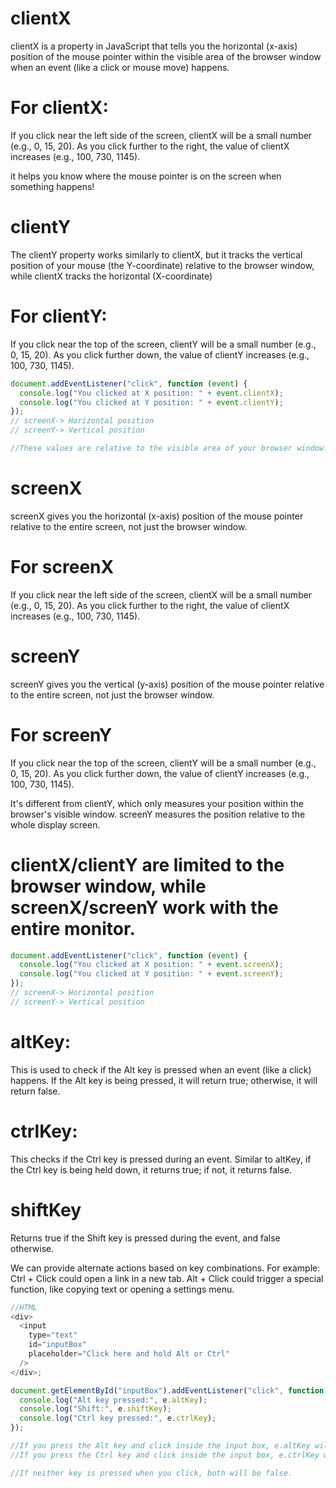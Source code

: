 # clientX

clientX is a property in JavaScript that tells you the horizontal (x-axis) position of the mouse pointer within the visible area of the browser window when an event (like a click or mouse move) happens.

# For clientX:

If you click near the left side of the screen, clientX will be a small number (e.g., 0, 15, 20).
As you click further to the right, the value of clientX increases (e.g., 100, 730, 1145).

it helps you know where the mouse pointer is on the screen when something happens!

# clientY

The clientY property works similarly to clientX, but it tracks the vertical position of your mouse (the Y-coordinate) relative to the browser window, while clientX tracks the horizontal (X-coordinate)

# For clientY:

If you click near the top of the screen, clientY will be a small number (e.g., 0, 15, 20).
As you click further down, the value of clientY increases (e.g., 100, 730, 1145).

```javascript
document.addEventListener("click", function (event) {
  console.log("You clicked at X position: " + event.clientX);
  console.log("You clicked at Y position: " + event.clientY);
});
// screenX-> Horizontal position
// screenY-> Vertical position

//These values are relative to the visible area of your browser window. So if you resize the window or scroll, the numbers will adjust based on where you clicked inside that visible window
```

# screenX

screenX gives you the horizontal (x-axis) position of the mouse pointer relative to the entire screen, not just the browser window.

# For screenX

If you click near the left side of the screen, clientX will be a small number (e.g., 0, 15, 20).
As you click further to the right, the value of clientX increases (e.g., 100, 730, 1145).

# screenY

screenY gives you the vertical (y-axis) position of the mouse pointer relative to the entire screen, not just the browser window.

# For screenY

If you click near the top of the screen, clientY will be a small number (e.g., 0, 15, 20).
As you click further down, the value of clientY increases (e.g., 100, 730, 1145).

It's different from clientY, which only measures your position within the browser's visible window. screenY measures the position relative to the whole display screen.

# clientX/clientY are limited to the browser window, while screenX/screenY work with the entire monitor.

```javascript
document.addEventListener("click", function (event) {
  console.log("You clicked at X position: " + event.screenX);
  console.log("You clicked at Y position: " + event.screenY);
});
// screenX-> Horizontal position
// screenY-> Vertical position
```

# altKey:

This is used to check if the Alt key is pressed when an event (like a click) happens. If the Alt key is being pressed, it will return true; otherwise, it will return false.

# ctrlKey:

This checks if the Ctrl key is pressed during an event. Similar to altKey, if the Ctrl key is being held down, it returns true; if not, it returns false.

# shiftKey

Returns true if the Shift key is pressed during the event, and false otherwise.

We can provide alternate actions based on key combinations. For example:
Ctrl + Click could open a link in a new tab.
Alt + Click could trigger a special function, like copying text or opening a settings menu.

```javascript
//HTML
<div>
  <input
    type="text"
    id="inputBox"
    placeholder="Click here and hold Alt or Ctrl"
  />
</div>;

document.getElementById("inputBox").addEventListener("click", function (e) {
  console.log("Alt key pressed:", e.altKey);
  console.log("Shift:", e.shiftKey);
  console.log("Ctrl key pressed:", e.ctrlKey);
});

//If you press the Alt key and click inside the input box, e.altKey will be true.
//If you press the Ctrl key and click inside the input box, e.ctrlKey will be true.

//If neither key is pressed when you click, both will be false.
```
